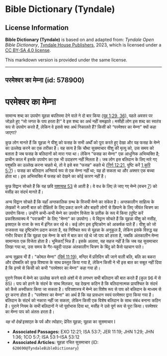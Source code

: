 # Bible Dictionary (Tyndale)

## License Information

**Bible Dictionary (Tyndale)** is based on and adapted from: _Tyndale Open Bible Dictionary_, [Tyndale House Publishers](https://tyndaleopenresources.com/), 2023, which is licensed under a [CC BY-SA 4.0 license](https://creativecommons.org/licenses/by-sa/4.0/legalcode.en).

This markdown version is provided under the same license.



--------------------------------

## परमेश्वर का मेम्ना (id: 578900)

परमेश्वर का मेम्ना
==================

सामान्य शब्द का उपयोग यूहन्ना बपतिस्मा देने वाले ने दो बार किया ([यूह 1:29, 36](https://ref.ly/John1:29,John1:36)), पहले अवसर पर जोड़ते हुए “जो जगत के पाप हरता है!” वे इस शब्द का अर्थ नहीं समझाते। मसीही लोग इस शब्द का स्वतंत्र रूप से उपयोग करते हैं, लेकिन वे इससे क्या अर्थ निकालते हैं? किसी को “परमेश्वर का मेम्ना” क्यों कहा जाएगा?

कुछ लोग मानते हैं कि यूहन्ना ने यीशु को फसह के सभी अर्थों को पूरा करते हुए देखा और यह फसह के मेम्ने का उल्लेख करने का एक तरीका है। यह सत्य है कि चौथा सुसमाचार यीशु की मृत्यु को, उस समय को बताता है जब फसह के बलिदानों को मारा गया था। लेकिन "फसह का मेम्ना" एक आधुनिक अभिव्यक्ति है; प्राचीन काल में इसके उपयोग का एक भी उदाहरण नहीं मिलता है। जब लोग इस बलिदान के लिए मारे गए पशुबलि का उल्लेख करना चाहते थे, तो वे इसे बस "फसह" कहते थे ([निर्ग 12:21](https://ref.ly/Exod12:21), पुष्टि करें [1 कुरि 5:7](https://ref.ly/1Cor5:7))। फसह का बलिदान अनिवार्य रूप से एक मेम्ना नहीं था; यह हो सकता था और अक्सर एक बच्चा होता था। इस अभिव्यक्ति में फसह को देखने का कोई कारण नहीं है।

कुछ विद्वान सोचते हैं कि यह छवि [यशायाह 53](https://ref.ly/Isa53:1-Isa53:12) से आती है। वे वध के लिए ले जाए गए मेम्ने (वचन [7](https://ref.ly/Isa53:7)) को मसीह का संदर्भ मानते हैं।

अन्य विद्वान सोचते हैं कि यहाँ अन्तकालिक ग्रन्थ के विजयी मेम्ने का संकेत है। अन्तकालीन साहित्य के लेखकों ने अपनी बात को दीक्षितों के लिए प्रकट करने और बाहरी लोगों से छिपाने के लिए जीवंत चित्रण का उपयोग किया। उन्होंने कभी\-कभी मेम्ने का उपयोग विजेता के प्रतीक के रूप में किया (पुष्टि करें प्रकाशितवाक्य में "पराक्रमी" के लिए "मेम्ना" का उपयोग)। ये विद्वान सोचते हैं कि यूहन्ना यीशु को मसीह, इस्राएल के राजा के रूप में इंगित कर रहे थे। कई लोग इस दृष्टिकोण को आकर्षक पाते हैं। यीशु को जो राजसत्ता यह दृष्टिकोण प्रदान करता है, वह निश्चित रूप से यूहन्ना के अनुकूल है, लेकिन इसके विरुद्ध यह गंभीर विचार है कि यूहन्ना एक मेम्ना के बारे में बात कर रहे थे जो पाप को हरता है, जबकि अंतकालीन मेम्ना सामान्यतः एक विजेता होता है। भूमिकाएँ भिन्न हैं। इसके अलावा, यह सहज नहीं है कि जब यह सुसमाचार लिखा गया था, उस समय के गैर\-यहूदी पाठक अंतकालीन चित्रण के बिंदु को कैसे पहचान पाते।

अन्य सुझाव भी हैं। "कोमल मेम्ना" ([यिर्म 11:19](https://ref.ly/Jer11:19)), मन्दिर में प्रतिदिन की जाने वाली बलि, बलि का बकरा और दोषबलि को कुछ विश्वास के साथ प्रस्तुत किया गया है, लेकिन किसी ने भी इस बात का सबूत नहीं दिया है कि इनमें से किसी को कभी "परमेश्वर का मेम्ना" कहा गया हो।

पुराने नियम में मेम्ने का उल्लेख करने वाले अंशों में से लगभग सभी बलिदान की बात करते हैं (कुल 96 में से 85\)। पाप को हरने के संदर्भ के साथ मिलकर, यह देखना कठिन है कि बलिदानात्मक प्रायश्चित के संदर्भ को कैसे अस्वीकार किया जा सकता है। पवित्रशास्त्र में मेम्ने का विशेष रूप से पाप को बलिदान के माध्यम से दूर करना होता है। "परमेश्वर का मेम्ना" का अर्थ है कि यह प्रावधान स्वयं परमेश्वर द्वारा किया गया है। बलिदान के संदर्भ को नकारा नहीं जा सकता, लेकिन किसी एक विशेष बलिदान के साथ संबंध बनाना कठिन है। पुराने नियम के सभी बलिदानों ने जो पूर्वाभास दिया था, मसीह ने उसे पूर्ण रूप से पूरा किया। परमेश्वर का मेम्ना पाप को अंततः हरता है।

*यह भी देखें* इस्राएल के पर्व और त्योहार; प्रेरित यूहन्ना; यूहन्ना का सुसमाचार I

* **Associated Passages:** EXO 12:21; ISA 53:7; JER 11:19; JHN 1:29; JHN 1:36; 1CO 5:7; ISA 53:1–ISA 53:12
* **Associated Articles:** यूहन्ना रचित सुसमाचार (ID: `620690@TyndaleBibleDictionary`)

